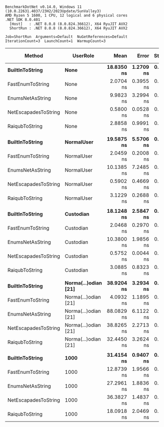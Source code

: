 ```

BenchmarkDotNet v0.14.0, Windows 11 (10.0.22631.4037/23H2/2023Update/SunValley3)
AMD Ryzen 5 1600, 1 CPU, 12 logical and 6 physical cores
.NET SDK 8.0.401
  [Host]   : .NET 8.0.8 (8.0.824.36612), X64 RyuJIT AVX2
  ShortRun : .NET 8.0.8 (8.0.824.36612), X64 RyuJIT AVX2

Job=ShortRun  Arguments=Default  NuGetReferences=Default  
IterationCount=3  LaunchCount=1  WarmupCount=3  

```
| Method               | UserRole             | Mean       | Error     | StdDev    | Ratio | RatioSD | Gen0   | Allocated | Alloc Ratio |
|--------------------- |--------------------- |-----------:|----------:|----------:|------:|--------:|-------:|----------:|------------:|
| **BuiltInToString**      | **None**                 | **18.8350 ns** | **1.2709 ns** | **0.0697 ns** |  **1.00** |    **0.00** | **0.0057** |      **24 B** |        **1.00** |
| FastEnumToString     | None                 |  2.0704 ns | 0.3955 ns | 0.0217 ns |  0.11 |    0.00 |      - |         - |        0.00 |
| EnumsNetAsString     | None                 |  9.9823 ns | 3.2994 ns | 0.1809 ns |  0.53 |    0.01 |      - |         - |        0.00 |
| NetEscapadesToString | None                 |  0.5800 ns | 0.0528 ns | 0.0029 ns |  0.03 |    0.00 |      - |         - |        0.00 |
| RaiqubToString       | None                 |  2.8858 ns | 0.9991 ns | 0.0548 ns |  0.15 |    0.00 |      - |         - |        0.00 |
|                      |                      |            |           |           |       |         |        |           |             |
| **BuiltInToString**      | **NormalUser**           | **19.5875 ns** | **5.5706 ns** | **0.3053 ns** |  **1.00** |    **0.02** | **0.0057** |      **24 B** |        **1.00** |
| FastEnumToString     | NormalUser           |  2.0459 ns | 0.2008 ns | 0.0110 ns |  0.10 |    0.00 |      - |         - |        0.00 |
| EnumsNetAsString     | NormalUser           | 10.1385 ns | 7.2485 ns | 0.3973 ns |  0.52 |    0.02 |      - |         - |        0.00 |
| NetEscapadesToString | NormalUser           |  0.5902 ns | 0.4669 ns | 0.0256 ns |  0.03 |    0.00 |      - |         - |        0.00 |
| RaiqubToString       | NormalUser           |  3.1229 ns | 0.2688 ns | 0.0147 ns |  0.16 |    0.00 |      - |         - |        0.00 |
|                      |                      |            |           |           |       |         |        |           |             |
| **BuiltInToString**      | **Custodian**            | **18.1248 ns** | **2.5847 ns** | **0.1417 ns** |  **1.00** |    **0.01** | **0.0057** |      **24 B** |        **1.00** |
| FastEnumToString     | Custodian            |  2.0468 ns | 0.2970 ns | 0.0163 ns |  0.11 |    0.00 |      - |         - |        0.00 |
| EnumsNetAsString     | Custodian            | 10.3800 ns | 1.9856 ns | 0.1088 ns |  0.57 |    0.01 |      - |         - |        0.00 |
| NetEscapadesToString | Custodian            |  0.5752 ns | 0.0044 ns | 0.0002 ns |  0.03 |    0.00 |      - |         - |        0.00 |
| RaiqubToString       | Custodian            |  3.0885 ns | 0.8323 ns | 0.0456 ns |  0.17 |    0.00 |      - |         - |        0.00 |
|                      |                      |            |           |           |       |         |        |           |             |
| **BuiltInToString**      | **Norma(...)odian [21]** | **38.9204 ns** | **3.2934 ns** | **0.1805 ns** |  **1.00** |    **0.01** | **0.0210** |      **88 B** |        **1.00** |
| FastEnumToString     | Norma(...)odian [21] |  4.0932 ns | 1.1895 ns | 0.0652 ns |  0.11 |    0.00 |      - |         - |        0.00 |
| EnumsNetAsString     | Norma(...)odian [21] | 88.0829 ns | 6.1122 ns | 0.3350 ns |  2.26 |    0.01 | 0.0650 |     272 B |        3.09 |
| NetEscapadesToString | Norma(...)odian [21] | 38.8265 ns | 2.2713 ns | 0.1245 ns |  1.00 |    0.00 | 0.0210 |      88 B |        1.00 |
| RaiqubToString       | Norma(...)odian [21] | 32.4450 ns | 3.2624 ns | 0.1788 ns |  0.83 |    0.01 | 0.0153 |      64 B |        0.73 |
|                      |                      |            |           |           |       |         |        |           |             |
| **BuiltInToString**      | **1000**                 | **31.4154 ns** | **0.9407 ns** | **0.0516 ns** |  **1.00** |    **0.00** | **0.0134** |      **56 B** |        **1.00** |
| FastEnumToString     | 1000                 | 12.8739 ns | 1.9566 ns | 0.1072 ns |  0.41 |    0.00 | 0.0076 |      32 B |        0.57 |
| EnumsNetAsString     | 1000                 | 27.2961 ns | 1.8836 ns | 0.1032 ns |  0.87 |    0.00 | 0.0076 |      32 B |        0.57 |
| NetEscapadesToString | 1000                 | 36.3827 ns | 1.4837 ns | 0.0813 ns |  1.16 |    0.00 | 0.0134 |      56 B |        1.00 |
| RaiqubToString       | 1000                 | 18.0918 ns | 2.0469 ns | 0.1122 ns |  0.58 |    0.00 | 0.0076 |      32 B |        0.57 |

